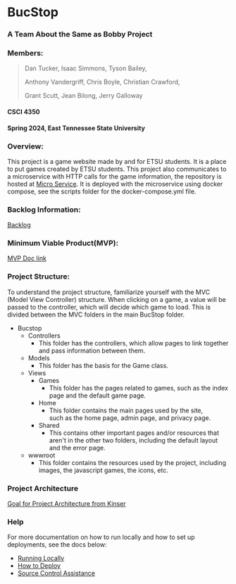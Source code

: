# BucStop
### A Team About the Same as Bobby Project
### Members:
> Dan Tucker,      Isaac Simmons,      Tyson Bailey,
> 
> Anthony Vandergriff,      Chris Boyle,      Christian Crawford,
> 
> Grant Scutt,      Jean Bilong,      Jerry Galloway 

>  

#### CSCI 4350
#### Spring 2024, East Tennessee State University

### Overview:
This project is a game website made by and for ETSU students. It
is a place to put games created by ETSU students.
This project also communicates to a microservice with HTTP calls for the game information, the repository is hosted at [Micro Service](https://github.com/chrisseals98/GameInfoMicroService). It is deployed with the microservice using docker compose, see the scripts folder for the docker-compose.yml file.

### Backlog Information:
[Backlog](https://docs.google.com/document/d/1R9BcMio3UEcsW12iHYqRMY6N7B0hxiBK3DDSbcMKfIk/edit)

### Minimum Viable Product(MVP):
[MVP Doc link](https://docs.google.com/document/d/1Dqdo4Uw-TbotZB-qz9TD10u000-2M7HP1iOVBlIGznc/edit)

### Project Structure: 
To understand the project structure, familiarize yourself with the
MVC (Model View Controller) structure. When clicking on a game, 
a value will be passed to the controller, which will decide which 
game to load. This is divided between the MVC folders in the main
BucStop folder.

* Bucstop
	* Controllers
		* This folder has the controllers, which allow pages to 
			link together and pass information between them.
	* Models
		* This folder has the basis for the Game class.
	* Views
		* Games
			* This folder has the pages related to games, such as
				the index page and the default game page.
		* Home
			* This folder contains the main pages used by the site, 				
				such as the home page, admin page, and privacy page.
		* Shared 
			* This contains other important pages and/or resources 
				that aren't in the other two folders, including the
				default layout and the error page.
	* wwwroot
		* This folder contains the resources used by the project, 
			including images, the javascript games, the icons, etc.

### Project Architecture
[Goal for Project Architecture from Kinser](https://docs.google.com/document/d/1IBXFvhZrVZ5nEolayhD6J-PbU-ONx0ku-wSjetUB8IE/edit?usp=sharing)

### Help
For more documentation on how to run locally and how to set up deployments, see the docs below:
* [Running Locally](https://docs.google.com/document/d/1gfUpjZNfqWyv1ohUW1IaS8fOhXp0hOx6tFQVXBADa8Q/edit?usp=sharing)
* [How to Deploy](https://docs.google.com/document/d/1i0edcmvZm_j0zQLYiigNliW39FJuJbmhkxOCCb2NbVs/edit?usp=sharing)
* [Source Control Assistance](https://github.com/etsuDummy/KinserPedia/blob/main/GitHub%20Made%20Simple.pdf)
